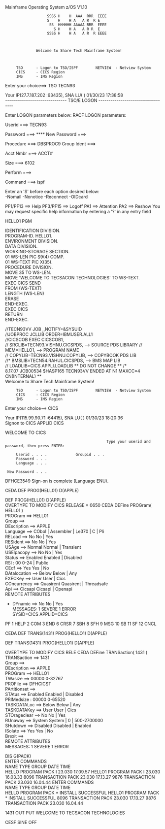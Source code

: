 

Mainframe Operating System                               z/OS V1.10            
                                                                                
                                                                                
                                                                                
                       SSSS H    H  AAA  RRR  EEEE                              
                       S    H    H A   A R  R E                                 
                        SS  HHHHHH AAAAA RRR  EEEE                              
                          S H    H A   A R R  E                                 
                       SSSS H    H A   A R  R EEEE                              
                                                                                
                                                                                
                                                                                
                  Welcome to Share Tech Mainframe System!                       
                                                                                
                                                                                
                                                                                
         TSO      - Logon to TSO/ISPF        NETVIEW  - Netview System          
         CICS     - CICS Region                                                 
         IMS      - IMS Region                                                  
                                                                                
Enter your choice==> TSO TECN93                                                 
                                                                                
                                                                                
Your IP(27.7.187.202   :63435), SNA LU(        )       01/30/23 17:38:58        
------------------------------- TSO/E LOGON -----------------------------------
                                                                               
                                                                               
   Enter LOGON parameters below:                   RACF LOGON parameters:      
                                                                               
   Userid    ===> TECN93                                                       
                                                                               
   Password  ===> ****                             New Password ===>           
                                                                               
   Procedure ===> DBSPROC9                         Group Ident  ===>           
                                                                               
   Acct Nmbr ===> ACCT#                                                        
                                                                               
   Size      ===> 6102                                                         
                                                                               
   Perform   ===>                                                              
                                                                               
   Command   ===> ispf                                                         
                                                                               
   Enter an 'S' before each option desired below:                              
           -Nomail         -Nonotice        -Reconnect        -OIDcard         
                                                                               
PF1/PF13 ==> Help    PF3/PF15 ==> Logoff    PA1 ==> Attention    PA2 ==> Reshow
You may request specific help information by entering a '?' in any entry field

HELLO1 PGM

IDENTIFICATION DIVISION.                                   
PROGRAM-ID. HELLO1.                                        
ENVIRONMENT DIVISION.                                      
DATA DIVISION.                                             
WORKING-STORAGE SECTION.                                   
01 WS-LEN PIC S9(4) COMP.                                  
01 WS-TEXT PIC X(35).                                      
PROCEDURE DIVISION.                                        
    MOVE 35 TO WS-LEN.                                     
    MOVE 'WELCOME TO TECSACON TECHNOLOGIES' TO WS-TEXT.    
 EXEC CICS SEND                                            
    FROM (WS-TEXT)                                         
    LENGTH (WS-LEN)                                        
   ERASE                                                   
 END-EXEC.                                                 
 EXEC CICS                                                 
   RETURN                                                  
 END-EXEC.        

//TECN93VV JOB ,,NOTIFY=&SYSUID                                         
//JOBPROC  JCLLIB ORDER=IBMUSER.ALL1                                    
//CICSCOB  EXEC CICSCOB1,                                               
//         SRCLIB=TECN93.VISHNU.CICSPDS,         --> SOURCE PDS LIBRARY 
//         MEM=HELLO1,                     --> PROGRAM NAME             
//         COPYLIB=TECN93.VISHNU.COPYLIB,        --> COPYBOOK PDS LIB   
//*        BMSLIB=TECN54.RAHUL.CICSPDS,           --> BMS MAP LIB       
//         LOADLIB=CICS.APPLI.LOADLIB             **  DO NOT CHANGE  ** 
/*                                                                      
8.17.07 JOB00534 $HASP165 TECN93VV ENDED AT N1  MAXCC=4 CN(INTERNAL)
**          
                  Welcome to Share Tech Mainframe System!                       
                                                                                
                                                                                
                                                                                
         TSO      - Logon to TSO/ISPF        NETVIEW  - Netview System          
         CICS     - CICS Region                                                 
         IMS      - IMS Region                                                  
                                                                                
Enter your choice==> CICS                                                       
                                                                                
                                                                                
Your IP(115.99.90.71   :64415), SNA LU(        )       01/30/23 18:20:36        
                           Signon to CICS                       APPLID CICS    
                                                                               
WELCOME TO CICS                                                                
                                                                               
                                                                          
                                                  Type your userid and password, then press ENTER:                               
                                                                               
         Userid . . . .             Groupid . . .                              
         Password . . .                                                        
         Language . . .                                                        
                                                                               
     New Password . . .                                                        

                                               
                                               
                                               
DFHCE3549 Sign-on is complete (Language ENU).  
                                                        
CEDA DEF PROG(HELL01) D(APPLE)






  DEF PROG(HELL01) D(APPLE)                                                     
  OVERTYPE TO MODIFY                                        CICS RELEASE = 0650 
   CEDA  DEFine PROGram( HELL01   )                                             
    PROGram      ==> HELL01                                                     
    Group        ==>                                                            
    DEscription  ==> APPLE                                                      
    Language     ==>                    CObol | Assembler | Le370 | C | Pli     
    RELoad       ==> No                 No | Yes                                
    RESident     ==> No                 No | Yes                                
    USAge        ==> Normal             Normal | Transient                      
    USElpacopy   ==> No                 No | Yes                                
    Status       ==> Enabled            Enabled | Disabled                      
    RSl            : 00                 0-24 | Public                           
    CEdf         ==> Yes                Yes | No                                
    DAtalocation ==> Below              Below | Any                             
    EXECKey      ==> User               User | Cics                             
    COncurrency  ==> Quasirent          Quasirent | Threadsafe                  
    Api          ==> Cicsapi            Cicsapi | Openapi                       
   REMOTE ATTRIBUTES                                                            
 +  DYnamic      ==> No                 No | Yes                                
   MESSAGES: 1 SEVERE  1 ERROR                                                  
                                                      SYSID=CICS APPLID=CICS    
                                                                                
 PF 1 HELP 2 COM 3 END             6 CRSR 7 SBH 8 SFH 9 MSG 10 SB 11 SF 12 CNCL






 CEDA DEF TRANS(1431) PROG(HELLO1) D(APPLE)                  

DEF TRANS(1431) PROG(HELLO1) D(APPLE)                  
            
OVERTYPE TO MODIFY                                        CICS RELE
 CEDA  DEFine TRANSaction( 1431 )                                  
  TRANSaction  ==> 1431                                            
  Group        ==>                                                 
  DEscription  ==> APPLE                                           
  PROGram      ==> HELLO1                                          
  TWasize      ==> 00000              0-32767                      
  PROFile      ==> DFHCICST                                        
  PArtitionset ==>                                                 
  STAtus       ==> Enabled            Enabled | Disabled           
  PRIMedsize     : 00000              0-65520                      
  TASKDATALoc  ==> Below              Below | Any                  
  TASKDATAKey  ==> User               User | Cics                  
  STOrageclear ==> No                 No | Yes                     
  RUnaway      ==> System             System | 0 | 500-2700000     
  SHutdown     ==> Disabled           Disabled | Enabled           
  ISolate      ==> Yes                Yes | No                     
  Brexit       ==>                                                 
 REMOTE ATTRIBUTES                                                 
 MESSAGES: 1 SEVERE  1 ERROR   






DIS G(PACK)                                                                   
ENTER COMMANDS                                                                
 NAME     TYPE         GROUP                                   DATE   TIME    
 HELLO    PROGRAM      PACK     I                              23.030 17.09.57
 HELLO1   PROGRAM      PACK      I                             23.030 16.03.33
 8096     TRANSACTION  PACK                                    23.030 17.13.27
 9876     TRANSACTION  PACK                                    23.030 16.04.44
ENTER COMMANDS                                                                
 NAME     TYPE         GROUP                                   DATE   TIME    
 HELLO    PROGRAM      PACK     *                           INSTALL SUCCESSFUL
 HELLO1   PROGRAM      PACK     *                           INSTALL SUCCESSFUL
 8096     TRANSACTION  PACK                                    23.030 17.13.27
 9876     TRANSACTION  PACK                                    23.030 16.04.44

1431 
 OUT PUT 
WELCOME TO TECSACON TECHNOLOGIES   

CESF SINE OFF


